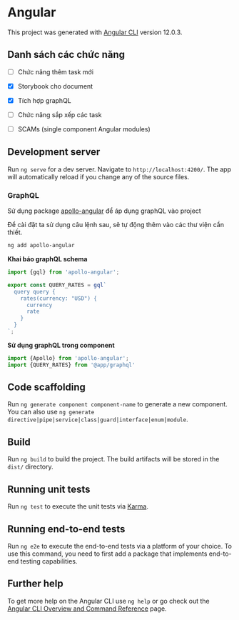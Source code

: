 # Angular

This project was generated with [Angular CLI](https://github.com/angular/angular-cli) version 12.0.3.

## Danh sách các chức năng
- [ ] Chức năng thêm task mới
- [x] Storybook cho document
- [x] Tích hợp graphQL
- [ ] Chức năng sắp xếp các task
- [ ] SCAMs (single component Angular modules)


## Development server

Run `ng serve` for a dev server. Navigate to `http://localhost:4200/`. The app will automatically reload if you change any of the source files.

### GraphQL
Sử dụng package [apollo-angular](https://apollo-angular.com/docs/data/queries) để áp dụng graphQL vào project

Để cài đặt ta sử dụng câu lệnh sau, sẽ tự động thêm vào các thư viện cần thiết.
```bash
ng add apollo-angular
```

**Khai báo graphQL schema**
```ts
import {gql} from 'apollo-angular';

export const QUERY_RATES = gql`
  query query {
    rates(currency: "USD") {
      currency
      rate
    }
  }
`;
```

**Sử dụng graphQL trong component**
```ts
import {Apollo} from 'apollo-angular';
import {QUERY_RATES} from '@app/graphql'

```

## Code scaffolding

Run `ng generate component component-name` to generate a new component. You can also use `ng generate directive|pipe|service|class|guard|interface|enum|module`.

## Build

Run `ng build` to build the project. The build artifacts will be stored in the `dist/` directory.

## Running unit tests

Run `ng test` to execute the unit tests via [Karma](https://karma-runner.github.io).

## Running end-to-end tests

Run `ng e2e` to execute the end-to-end tests via a platform of your choice. To use this command, you need to first add a package that implements end-to-end testing capabilities.

## Further help

To get more help on the Angular CLI use `ng help` or go check out the [Angular CLI Overview and Command Reference](https://angular.io/cli) page.
